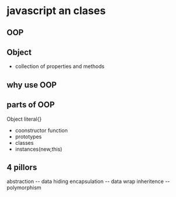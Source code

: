 # javascript an clases

## OOP 

## Object
- collection of properties and methods


## why use OOP

## parts of OOP
Object literal{}

- coonstructor function
- prototypes
- classes
- instances(new,this)


## 4 pillors 
abstraction -- data hiding
encapsulation -- data wrap
inheritence -- 
polymorphism